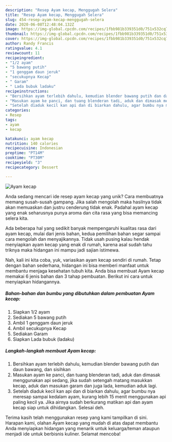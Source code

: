 ```yaml
---
description: "Resep Ayam kecap, Menggugah Selera"
title: "Resep Ayam kecap, Menggugah Selera"
slug: 454-resep-ayam-kecap-menggugah-selera
date: 2020-06-08T12:48:04.132Z
image: https://img-global.cpcdn.com/recipes/1fbb981b339351d0/751x532cq70/ayam-kecap-foto-resep-utama.jpg
thumbnail: https://img-global.cpcdn.com/recipes/1fbb981b339351d0/751x532cq70/ayam-kecap-foto-resep-utama.jpg
cover: https://img-global.cpcdn.com/recipes/1fbb981b339351d0/751x532cq70/ayam-kecap-foto-resep-utama.jpg
author: Randy Francis
ratingvalue: 4.1
reviewcount: 11
recipeingredient:
- "1/2 ayam"
- "5 bawang putih"
- "1 genggam daun jeruk"
- "secukupnya Kecap"
- " Garam"
- " Lada bubuk ladaku"
recipeinstructions:
- "Bersihkan ayam terlebih dahulu, kemudian blender bawang putih dan daun bawang, dan sisihkan"
- "Masukan ayam ke panci, dan tuang blenderan tadi, aduk dan dimasak menggunakan api sedang, jika sudah setengah matang masukkan kecap, aduk dan masukan garam dan juga lada, kemudian aduk lagi."
- "Setelah diaduk kecil kan api dan di biarkan dahulu, agar bumbu nya meresap sampai kedalam ayam, kurang lebih 15 menit menggunakan api paling kecil ya. Jika airnya sudah berkurang matikan api dan ayam kecap siap untuk dihidangkan. Selesai deh."
categories:
- Resep
tags:
- ayam
- kecap

katakunci: ayam kecap 
nutrition: 140 calories
recipecuisine: Indonesian
preptime: "PT14M"
cooktime: "PT30M"
recipeyield: "3"
recipecategory: Dessert

---
```



![Ayam kecap](https://img-global.cpcdn.com/recipes/1fbb981b339351d0/751x532cq70/ayam-kecap-foto-resep-utama.jpg)

Anda sedang mencari ide resep ayam kecap yang unik? Cara membuatnya memang susah-susah gampang. Jika salah mengolah maka hasilnya tidak akan memuaskan dan justru cenderung tidak enak. Padahal ayam kecap yang enak seharusnya punya aroma dan cita rasa yang bisa memancing selera kita.



Ada beberapa hal yang sedikit banyak mempengaruhi kualitas rasa dari ayam kecap, mulai dari jenis bahan, kedua pemilihan bahan segar sampai cara mengolah dan menyajikannya. Tidak usah pusing kalau hendak menyiapkan ayam kecap yang enak di rumah, karena asal sudah tahu triknya maka hidangan ini mampu jadi sajian istimewa.


Nah, kali ini kita coba, yuk, variasikan ayam kecap sendiri di rumah. Tetap dengan bahan sederhana, hidangan ini bisa memberi manfaat untuk membantu menjaga kesehatan tubuh kita. Anda bisa membuat Ayam kecap memakai 6 jenis bahan dan 3 tahap pembuatan. Berikut ini cara untuk menyiapkan hidangannya.

<!--inarticleads1-->

##### Bahan-bahan dan bumbu yang dibutuhkan dalam pembuatan Ayam kecap:

1. Siapkan 1/2 ayam
1. Sediakan 5 bawang putih
1. Ambil 1 genggam daun jeruk
1. Ambil secukupnya Kecap
1. Sediakan  Garam
1. Siapkan  Lada bubuk (ladaku)




<!--inarticleads2-->

##### Langkah-langkah membuat Ayam kecap:

1. Bersihkan ayam terlebih dahulu, kemudian blender bawang putih dan daun bawang, dan sisihkan
1. Masukan ayam ke panci, dan tuang blenderan tadi, aduk dan dimasak menggunakan api sedang, jika sudah setengah matang masukkan kecap, aduk dan masukan garam dan juga lada, kemudian aduk lagi.
1. Setelah diaduk kecil kan api dan di biarkan dahulu, agar bumbu nya meresap sampai kedalam ayam, kurang lebih 15 menit menggunakan api paling kecil ya. Jika airnya sudah berkurang matikan api dan ayam kecap siap untuk dihidangkan. Selesai deh.




Terima kasih telah menggunakan resep yang kami tampilkan di sini. Harapan kami, olahan Ayam kecap yang mudah di atas dapat membantu Anda menyiapkan hidangan yang menarik untuk keluarga/teman ataupun menjadi ide untuk berbisnis kuliner. Selamat mencoba!
